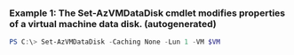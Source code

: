 ### Example 1: The Set-AzVMDataDisk cmdlet modifies properties of a virtual machine data disk. (autogenerated)
```powershell
PS C:\> Set-AzVMDataDisk -Caching None -Lun 1 -VM $VM
```

